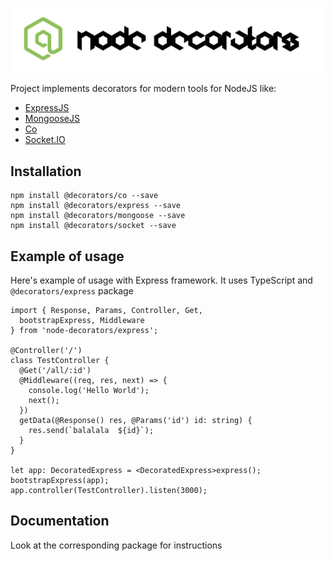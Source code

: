 ![Node Decorators](https://github.com/serhiisol/node-decorators/blob/master/decorators.png?raw=true)

Project implements decorators for modern tools for NodeJS like:
- [ExpressJS]
- [MongooseJS]
- [Co]
- [Socket.IO]

## Installation

```
npm install @decorators/co --save
npm install @decorators/express --save
npm install @decorators/mongoose --save
npm install @decorators/socket --save
```

## Example of usage
Here's example of usage with Express framework. It uses TypeScript and `@decorators/express` package

```
import { Response, Params, Controller, Get,
  bootstrapExpress, Middleware
} from 'node-decorators/express';

@Controller('/')
class TestController {
  @Get('/all/:id')
  @Middleware((req, res, next) => {
    console.log('Hello World');
    next();
  })
  getData(@Response() res, @Params('id') id: string) {
    res.send(`balalala  ${id}`);
  }
}

let app: DecoratedExpress = <DecoratedExpress>express();
bootstrapExpress(app);
app.controller(TestController).listen(3000);
```

## Documentation
Look at the corresponding package for instructions

[ExpressJS]:http://expressjs.com
[MongooseJS]:http://mongoosejs.com
[Co]:https://github.com/tj/co
[Socket.IO]:http://socket.io/
